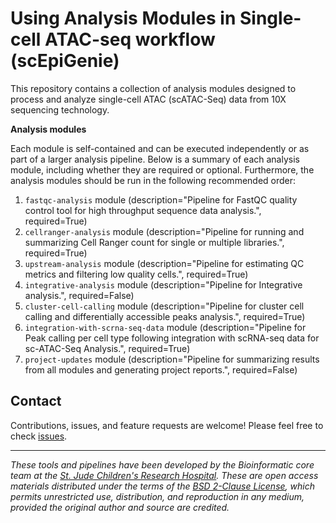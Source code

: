 # Using Analysis Modules in Single-cell ATAC-seq workflow (scEpiGenie)

This repository contains a collection of analysis modules designed to process and analyze single-cell ATAC (scATAC-Seq) data from 10X sequencing technology. 

**Analysis modules**

Each module is self-contained and can be executed independently or as part of a larger analysis pipeline. Below is a summary of each analysis module, including whether they are required or optional. Furthermore, the analysis modules should be run in the following recommended order:

1. `fastqc-analysis` module (description="Pipeline for FastQC quality control tool for high throughput sequence data analysis.", required=True)
2. `cellranger-analysis` module (description="Pipeline for running and summarizing Cell Ranger count for single or multiple libraries.", required=True)
3. `upstream-analysis` module (description="Pipeline for estimating QC metrics and filtering low quality cells.", required=True)
4. `integrative-analysis` module (description="Pipeline for Integrative analysis.", required=False)
5. `cluster-cell-calling` module (description="Pipeline for cluster cell calling and differentially accessible peaks analysis.", required=True)
6. `integration-with-scrna-seq-data` module (description="Pipeline for Peak calling per cell type following integration with scRNA-seq data for sc-ATAC-Seq Analysis.", required=True)
7. `project-updates` module (description="Pipeline for summarizing results from all modules and generating project reports.", required=False)


## Contact

Contributions, issues, and feature requests are welcome! Please feel free to check [issues](https://github.com/stjude-dnb-binfcore/sc-epigenie/issues).

---

*These tools and pipelines have been developed by the Bioinformatic core team at the [St. Jude Children's Research Hospital](https://www.stjude.org/). These are open access materials distributed under the terms of the [BSD 2-Clause License](https://opensource.org/license/bsd-2-clause), which permits unrestricted use, distribution, and reproduction in any medium, provided the original author and source are credited.*
